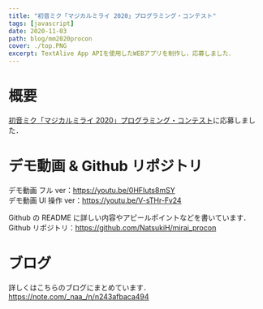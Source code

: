 ```yaml
---
title: "初音ミク「マジカルミライ 2020」プログラミング・コンテスト"
tags: [javascript]
date: 2020-11-03
path: blog/mm2020procon
cover: ./top.PNG
excerpt: TextAlive App APIを使用したWEBアプリを制作し，応募しました．
---
```


# 概要

[初音ミク「マジカルミライ 2020」プログラミング・コンテスト](https://magicalmirai.com/2020/procon/)に応募しました．

# デモ動画 & Github リポジトリ

デモ動画 フル ver：<https://youtu.be/0HFIuts8mSY>  
デモ動画 UI 操作 ver：<https://youtu.be/V-sTHr-Fv24>

Github の README に詳しい内容やアピールポイントなどを書いています．  
Github リポジトリ：<https://github.com/NatsukiH/mirai_procon>

# ブログ

詳しくはこちらのブログにまとめています．  
https://note.com/_naa_/n/n243afbaca494
